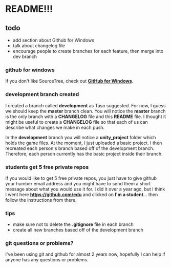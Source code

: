 # README!!!


## todo
- add section about Github for Windows
- talk about changelog file
- encourage people to create branches for each feature, then merge into dev branch



### github for windows
If you don't like SourceTree, check out [**GitHub for Windows**](http://windows.github.com).




### development branch created

I created a branch called **development** as Taso suggested. For now, I guess we should keep the **master** branch clean. You will notice the **master** branch is the only branch with a **CHANGELOG** file and this **README** file. I thought it might be useful to create a **CHANGELOG** file so that each of us can describe what changes we make in each push.

In the **development** branch you will notice a **unity_project** folder which holds the game files. At the moment, I just uploaded a basic project. I then recreated each person's branch based off of the development branch. Therefore, each person currently has the basic project inside their branch.



### students get 5 free private repos

If you would like to get 5 free private repos, you just have to give github your humber email address and you might have to send them a short message about what you would use it for. I did it over a year ago, but I think I went here **https://github.com/edu** and clicked on **I'm a student**... then follow the instructions from there.



### tips

- make sure not to delete the **.gitignore** file in each branch
- create all new branches based off of the development branch



### git questions or problems?

I've been using git and github for almost 2 years now, hopefully I can help if anyone has any questions or problems.

